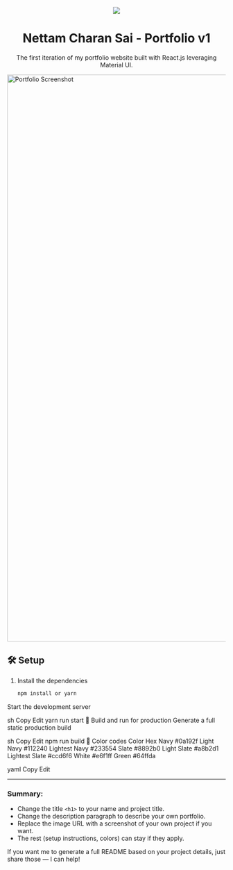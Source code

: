 <p align="center">
  <img src="https://img.icons8.com/color/48/000000/magritte.png"/>
</p>
<h1 align="center">
  Nettam Charan Sai - Portfolio v1
</h1>
<p align="center">
  The first iteration of my portfolio website built with React.js leveraging Material UI.
</p>

<!-- Optional: Replace this screenshot with your own project screenshot -->
<img width="1306" alt="Portfolio Screenshot" src="https://user-images.githubusercontent.com/32211479/111238274-24f8b100-85cd-11eb-9d5a-00f07cbc05e9.png">

## 🛠 Setup

1. Install the dependencies

   ```sh
   npm install or yarn
Start the development server

sh
Copy
Edit
yarn run start
🚀 Build and run for production
Generate a full static production build

sh
Copy
Edit
npm run build
🎨 Color codes
Color	Hex
Navy	#0a192f
Light Navy	#112240
Lightest Navy	#233554
Slate	#8892b0
Light Slate	#a8b2d1
Lightest Slate	#ccd6f6
White	#e6f1ff
Green	#64ffda

yaml
Copy
Edit

---

### Summary:

- Change the title `<h1>` to your name and project title.
- Change the description paragraph to describe your own portfolio.
- Replace the image URL with a screenshot of your own project if you want.
- The rest (setup instructions, colors) can stay if they apply.

If you want me to generate a full README based on your project details, just share those — I can help!
